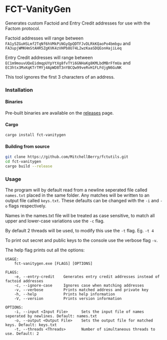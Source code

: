 # FCT-VanityGen

Generates custom Factoid and Entry Credit addresses for use with the Factom protocol. 

Factoid addresses will range between `FA1y5ZGuHSLmf2TqNf6hVMkPiNGyQpQDTFJvDLRkKQaoPo4bmbgu` and `FA3upjWMKHmStAHR5ZgKVK4zVHPb8U74L2wzKaaSDQEonHajiLeq`

Entry Credit addresses will range between `EC1m9mouvUQeEidmqpUYpYtXg8fvTYi6GNHaKg8KMLbdMBrFfmUa` and `EC3htx3MxKqKTrTMYj4ApWD8T3nYBCQw99veRvH1FLFdjgN6GuNK`

This tool ignores the first 3 characters of an address.

### Installation
#### Binaries
Pre-built binaries are available on the [releases](https://github.com/MitchellBerry/fctutils/releases/tag/v0.1.0) page.

#### Cargo
```bash
cargo install fct-vanitygen
```

#### Building from source
```bash
git clone https://github.com/MitchellBerry/fctutils.git
cd fct-vanitygen
cargo build --release
```

### Usage

The program will by default read from a newline seperated file called `names.txt` placed in the same folder. Any matches will be written to an output file called `keys.txt`. These defaults can be changed with the `-i` and `-o` flags respectively. 

Names in the names.txt file will be treated as case sensitive, to match all upper and lower-case variations use the `-c` flag.

By default 2 threads will be used, to modify this use the `-t` flag. Eg. `-t 4`

To print out secret and public keys to the console use the verbose flag `-v`.

The help flag prints out all the options:

```
USAGE:
    fct-vanitygen.exe [FLAGS] [OPTIONS]

FLAGS:
    -e, --entry-credit    Generates entry credit addresses instead of factoid addresses
    -c, --ignore-case     Ignores case when matching addresses
    -v, --verbose         Prints matched address and private key
    -h, --help            Prints help information
    -V, --version         Prints version information

OPTIONS:
    -i, --input <Input File>      Sets the input file of names seperated by newlines. Default: names.txt
    -o, --output <Output File>    Sets the output file for matched keys. Default: keys.txt
    -t, --threads <Threads>       Number of simultaneous threads to use. Default: 2
```





